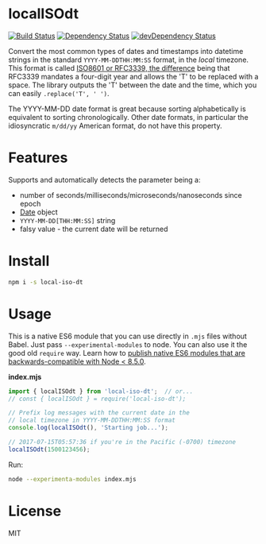 # localISOdt

[![Build Status](https://travis-ci.org/dandv/local-iso-dt.svg?branch=master)](https://travis-ci.org/dandv/local-iso-dt) [![Dependency Status](https://david-dm.org/dandv/local-iso-dt.svg)](https://david-dm.org/dandv/local-iso-dt) [![devDependency Status](https://david-dm.org/dandv/local-iso-dt/dev-status.svg)](https://david-dm.org/dandv/local-iso-dt#info=devDependencies)

Convert the most common types of dates and timestamps into datetime strings in the standard `YYYY-MM-DDTHH:MM:SS` format, in the *local* timezone. This format is called [ISO8601 or RFC3339, the difference](https://stackoverflow.com/questions/522251/whats-the-difference-between-iso-8601-and-rfc-3339-date-formats/522281#522281) being that RFC3339 mandates a four-digit year and allows the 'T' to be replaced with a space. The library outputs the 'T' between the date and the time, which you can easily `.replace('T', ' ')`.

The YYYY-MM-DD date format is great because sorting alphabetically is equivalent to sorting chronologically. Other date formats, in particular the idiosyncratic `m/dd/yy` American format, do not have this property.

# Features

Supports and automatically detects the parameter being a:

* number of seconds/milliseconds/microseconds/nanoseconds since epoch
* [Date](https://developer.mozilla.org/en-US/docs/Web/JavaScript/Reference/Global_Objects/Date) object
* `YYYY-MM-DD[THH:MM:SS]` string
* falsy value - the current date will be returned

# Install

```sh
npm i -s local-iso-dt
```

# Usage

This is a native ES6 module that you can use directly in `.mjs` files without Babel. Just pass `--experimental-modules` to node.
You can also use it the good old `require` way. Learn how to [publish native ES6 modules that are backwards-compatible with Node < 8.5.0](https://medium.com/@dandv/publishing-native-es-modules-with-node-v8-5-0-730736e0f612).

**index.mjs**

```js
import { localISOdt } from 'local-iso-dt';  // or...
// const { localISOdt } = require('local-iso-dt');

// Prefix log messages with the current date in the
// local timezone in YYYY-MM-DDTHH:MM:SS format
console.log(localISOdt(), 'Starting job...');

// 2017-07-15T05:57:36 if you're in the Pacific (-0700) timezone
localISOdt(1500123456);
```

Run:

```sh
node --experimenta-modules index.mjs
```

# License

MIT

